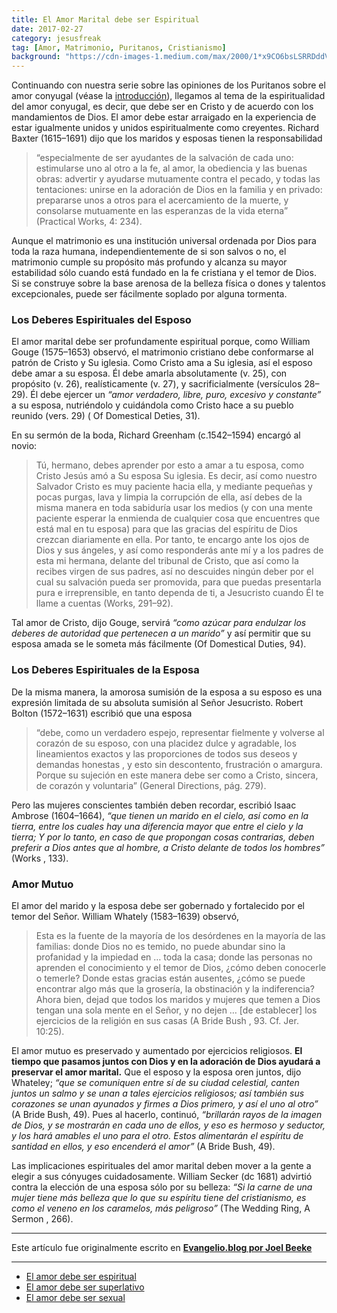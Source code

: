 ```yaml
---
title: El Amor Marital debe ser Espiritual
date: 2017-02-27
category: jesusfreak
tag: [Amor, Matrimonio, Puritanos, Cristianismo]
background: "https://cdn-images-1.medium.com/max/2000/1*x9CO6bsLSRRDddVUZSMpsw.png"
---
```


Continuando con nuestra serie sobre las opiniones de los Puritanos sobre el amor conyugal (véase la [introducción](https://medium.com/la-valdis-blog/los-puritanos-y-el-amor-marital-93e46532dd0d)), llegamos al tema de la espiritualidad del amor conyugal, es decir, que debe ser en Cristo y de acuerdo con los mandamientos de Dios. El amor debe estar arraigado en la experiencia de estar igualmente unidos y unidos espiritualmente como creyentes. Richard Baxter (1615–1691) dijo que los maridos y esposas tienen la responsabilidad

> “especialmente de ser ayudantes de la salvación de cada uno: estimularse uno al otro a la fe, al amor, la obediencia y las buenas obras: advertir y ayudarse mutuamente contra el pecado, y todas las tentaciones: unirse en la adoración de Dios en la familia y en privado: prepararse unos a otros para el acercamiento de la muerte, y consolarse mutuamente en las esperanzas de la vida eterna” (Practical Works, 4: 234).

Aunque el matrimonio es una institución universal ordenada por Dios para toda la raza humana, independientemente de si son salvos o no, el matrimonio cumple su propósito más profundo y alcanza su mayor estabilidad sólo cuando está fundado en la fe cristiana y el temor de Dios. Si se construye sobre la base arenosa de la belleza física o dones y talentos excepcionales, puede ser fácilmente soplado por alguna tormenta.

### Los Deberes Espirituales del Esposo

El amor marital debe ser profundamente espiritual porque, como William Gouge (1575–1653) observó, el matrimonio cristiano debe conformarse al patrón de Cristo y Su iglesia. Como Cristo ama a Su iglesia, así el esposo debe amar a su esposa. Él debe amarla absolutamente (v. 25), con propósito (v. 26), realísticamente (v. 27), y sacrificialmente (versículos 28–29). Él debe ejercer un _“amor verdadero, libre, puro, excesivo y constante”_ a su esposa, nutriéndolo y cuidándola como Cristo hace a su pueblo reunido (vers. 29) ( Of Domestical Deties, 31).

En su sermón de la boda, Richard Greenham (c.1542–1594) encargó al
novio:

> Tú, hermano, debes aprender por esto a amar a tu esposa, como Cristo Jesús amó a Su esposa Su iglesia. Es decir, así como nuestro Salvador Cristo es muy paciente hacia ella, y mediante pequeñas y pocas purgas, lava y limpia la corrupción de ella, así debes de la misma manera en toda sabiduría usar los medios (y con una mente paciente esperar la enmienda de cualquier cosa que encuentres que está mal en tu esposa) para que las gracias del espíritu de Dios crezcan diariamente en ella. Por tanto, te encargo ante los ojos de Dios y sus ángeles, y así como responderás ante mí y a los padres de esta mi hermana, delante del tribunal de Cristo, que así como la recibes virgen de sus padres, así no descuides ningún deber por el cual su salvación pueda ser promovida, para que puedas presentarla pura e irreprensible, en tanto dependa de ti, a Jesucristo cuando Él te llame a cuentas (Works, 291–92).

Tal amor de Cristo, dijo Gouge, servirá _“como azúcar para endulzar los deberes de autoridad que pertenecen a un marido”_ y así permitir que su esposa amada se le someta más fácilmente (Of Domestical Duties, 94).

### Los Deberes Espirituales de la Esposa

De la misma manera, la amorosa sumisión de la esposa a su esposo es una expresión limitada de su absoluta sumisión al Señor Jesucristo. Robert Bolton (1572–1631) escribió que una esposa

> “debe, como un verdadero espejo, representar fielmente y volverse al corazón de su esposo, con una placidez dulce y agradable, los lineamientos exactos y las proporciones de todos sus deseos y demandas honestas , y esto sin descontento, frustración o amargura. Porque su sujeción en este manera debe ser como a Cristo, sincera, de corazón y voluntaria” (General Directions, pág. 279).

Pero las mujeres conscientes también deben recordar, escribió Isaac Ambrose (1604–1664), _“que tienen un marido en el cielo, así como en la tierra, entre los cuales hay una diferencia mayor que entre el cielo y la tierra; Y por lo tanto, en caso de que propongan cosas contrarias, deben preferir a Dios antes que al hombre, a Cristo delante de todos los hombres”_ (Works , 133).

### Amor Mutuo

El amor del marido y la esposa debe ser gobernado y fortalecido por el temor del Señor. William Whately (1583–1639) observó,

> Esta es la fuente de la mayoría de los desórdenes en la mayoría de las familias: donde Dios no es temido, no puede abundar sino la profanidad y la impiedad en … toda la casa; donde las personas no aprenden el conocimiento y el temor de Dios, ¿cómo deben conocerle o temerle? Donde estas gracias están ausentes, ¿cómo se puede encontrar algo más que la grosería, la obstinación y la indiferencia? Ahora bien, dejad que todos los maridos y mujeres que temen a Dios tengan una sola mente en el Señor, y no dejen … [de establecer] los ejercicios de la religión en sus casas (A Bride Bush , 93. Cf. Jer. 10:25).

El amor mutuo es preservado y aumentado por ejercicios religiosos. **El tiempo que pasamos juntos con Dios y en la adoración de Dios ayudará a preservar el amor marital.** Que el esposo y la esposa oren juntos, dijo Whateley; _“que se comuniquen entre sí de su ciudad celestial, canten juntos un salmo y se unan a tales ejercicios religiosos; así también sus corazones se unan ayunados y firmes a Dios primero, y así el uno al otro”_ (A Bride Bush, 49). Pues al hacerlo, continuó, _“brillarán rayos de la imagen de Dios, y se mostrarán en cada uno de ellos, y eso es hermoso y seductor, y los hará amables el uno para el otro. Estos alimentarán el espíritu de santidad en ellos, y eso encenderá el amor”_ (A Bride Bush, 49).

Las implicaciones espirituales del amor marital deben mover a la gente a elegir a sus cónyuges cuidadosamente. William Secker (dc 1681) advirtió contra la elección de una esposa sólo por su belleza: _“Si la carne de una mujer tiene más belleza que lo que su espíritu tiene del cristianismo, es como el veneno en los caramelos, más peligroso”_ (The Wedding Ring, A Sermon , 266).

---

Este artículo fue originalmente escrito en **[Evangelio.blog por Joel Beeke](https://evangelio.blog/2017/02/14/el-amor-marital-debe-ser-espiritual/)**

---

- [El amor debe ser espiritual](https://lavaldi.com/jesusfreak/el-amor-marital-debe-ser-espiritual)
- [El amor debe ser superlativo](https://lavaldi.com/jesusfreak/el-amor-marital-debe-ser-superlativo)
- [El amor debe ser sexual](https://lavaldi.com/jesusfreak/el-amor-marital-debe-se-sexual)
